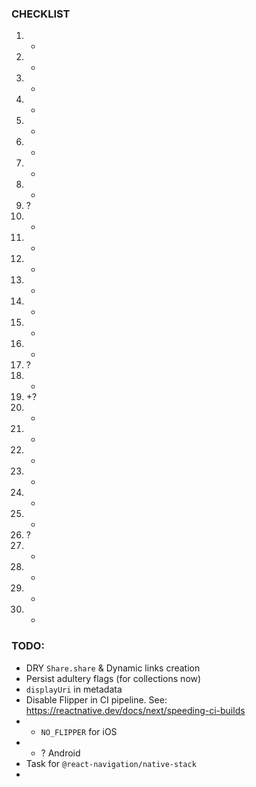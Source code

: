 

### CHECKLIST

1. +
2. -
3. -
4. -
5. -
6. -
7. -
8. +
9. ?
10. +
11. -
12. -
13. +
14. +
15. +
16. +
17. ?
18. +
19. +?
20. +
21. +
22. +
23. +
24. +
25. +
26. ?
27. +
28. -
29. -
30. -


### TODO:

- DRY `Share.share` & Dynamic links creation
- Persist adultery flags (for collections now)
- `displayUri` in metadata
- Disable Flipper in CI pipeline. See: https://reactnative.dev/docs/next/speeding-ci-builds
- - `NO_FLIPPER` for iOS
- - ? Android
- Task for `@react-navigation/native-stack`
-

